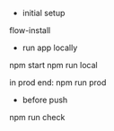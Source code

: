 - initial setup

flow-install

- run app locally

npm start
npm run local

in prod end: npm run prod

- before push

npm run check
